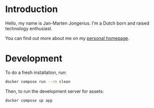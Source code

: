 # Introduction

Hello, my name is Jan-Marten Jongerius. I'm a Dutch born and raised technology
enthusiast.

You can find out more about me on my [personal homepage](https://janmarten.name).

# Development

To do a fresh installation, run:

```bash
docker compose run --rm clean
```

Then, to run the development server for assets:

```bash
docker compose up app
```
